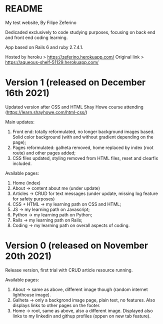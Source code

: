 # README

My test website, By Filipe Zeferino

Dedicaded exclusively to code studying purposes, focusing on back end and front end coding learning.

App based on Rails 6 and ruby 2.7.4.1. 

Hosted by heroku > https://zeferino.herokuapp.com/
Original link > https://aqueous-shelf-51129.herokuapp.com/


# Version 1 (released on December 16th 2021)

Updated version after CSS and HTML Shay Howe course attending (https://learn.shayhowe.com/html-css/)

Main updates:

1) Front end: totally reformulated, no longer background images based. Solid color background (with and without gradient depending on the page);
2) Pages reformulated: galheta removed, home replaced by index (root route) and other pages added;
3) CSS files updated, styling removed from HTML files, reset and clearfix included.

Available pages:

1) Home (index)
2) About -> content about me (under update)
3) Articles -> CRUD for text messages (under update, missing log feature for safety purposes)
4) CSS + HTML -> my learning path on CSS and HTML;
5) JS -> my learning path on Javascript;
6) Python -> my learning path on Python;
7) Rails -> my learning path on Rails;
8) Coding -> my learning path on overall aspects of coding.


# Version 0 (released on November 20th 2021)

Release version, first trial with CRUD article resource running.

Available pages:

1) About -> same as above, different image though (random internet lighthouse image).
2) Galheta -> only a backgrond image page, plain text, no features. Also displays links to other pages on the footer.
3) Home -> root, same as above, also a different image. Displayed also links to my linkedin and githup profiles (oppen on new tab feature).


